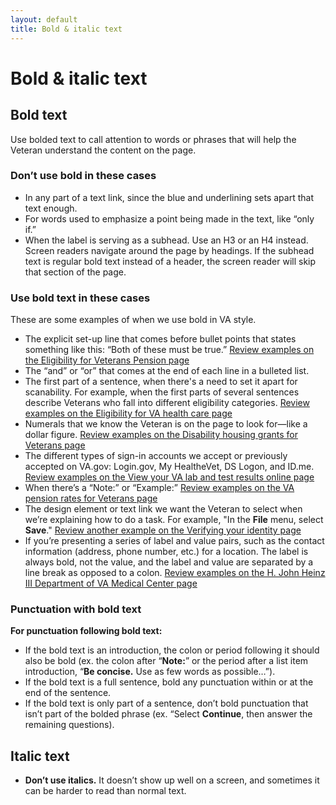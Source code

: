 ```yaml
---
layout: default
title: Bold & italic text
---
```


# Bold & italic text

## Bold text

Use bolded text to call attention to words or phrases that will help the Veteran understand the content on the page.

### Don’t use bold in these cases

- In any part of a text link, since the blue and underlining sets apart that text enough.
- For words used to emphasize a point being made in the text, like “only if.”
- When the label is serving as a subhead. Use an H3 or an H4 instead. Screen readers navigate around the page by headings. If the subhead text is regular bold text instead of a header, the screen reader will skip that section of the page.

### Use bold text in these cases
These are some examples of when we use bold in VA style.

- The explicit set-up line that comes before bullet points that states something like this: “Both of these must be true.” [Review examples on the Eligibility for Veterans Pension page](https://www.va.gov/pension/eligibility/)
- The “and” or “or” that comes at the end of each line in a bulleted list.
- The first part of a sentence, when there's a need to set it apart for scanability. For example, when the first parts of several sentences describe Veterans who fall into different eligibility categories. [Review examples on the Eligibility for VA health care page](https://www.va.gov/health-care/eligibility/)
- Numerals that we know the Veteran is on the page to look for—like a dollar figure. [Review examples on the Disability housing grants for Veterans page](https://www.va.gov/housing-assistance/disability-housing-grants/)
- The different types of sign-in accounts we accept or previously accepted on VA.gov: Login.gov, My HealtheVet, DS Logon, and ID.me. [Review examples on the View your VA lab and test results online page](https://www.va.gov/health-care/view-test-and-lab-results/)
- When there’s a “Note:” or “Example:” [Review examples on the VA pension rates for Veterans page](https://www.va.gov/pension/veterans-pension-rates/)
- The design element or text link we want the Veteran to select when we’re explaining how to do a task. For example, "In the **File** menu, select **Save**." [Review another example on the Verifying your identity page](https://www.va.gov/resources/verifying-your-identity-on-vagov/)
- If you’re presenting a series of label and value pairs, such as the contact information (address, phone number, etc.) for a location. The label is always bold, not the value, and the label and value are separated by a line break as opposed to a colon. [Review examples on the H. John Heinz III Department of VA Medical Center page](https://www.va.gov/pittsburgh-health-care/locations/h-john-heinz-iii-department-of-veterans-affairs-medical-center/#caregiver-support)

### Punctuation with bold text

**For punctuation following bold text:**

- If the bold text is an introduction, the colon or period following it should also be bold (ex. the colon after “**Note:**” or the period after a list item introduction, “**Be concise.** Use as few words as possible…”).
- If the bold text is a full sentence, bold any punctuation within or at the end of the sentence.
- If the bold text is only part of a sentence, don’t bold punctuation that isn’t part of the bolded phrase (ex. “Select **Continue**, then answer the remaining questions).

## Italic text

* **Don’t use italics.** It doesn’t show up well on a screen, and sometimes it can be harder to read than normal text.
